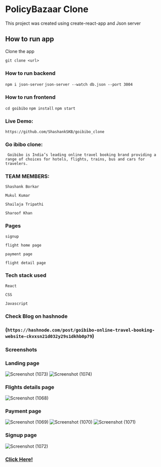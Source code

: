 # PolicyBazaar Clone

This project was created using create-react-app and Json server

## How to run app

Clone the app

`git clone <url>`


  
  

### How to run backend

`npm i json-server`
 `json-server --watch db.json --port 3004`
 
 ### How to run frontend

`cd goibibo`
`npm install`
`npm start`


### Live Demo:
`https://github.com/ShashankSKB/goibibo_clone`

### Go ibibo clone:

`  Goibibo is India’s leading online travel booking brand providing a range of choices for hotels, flights, trains, bus and cars for travelers.
`


### TEAM MEMBERS:

`Shashank Borkar`

`Mukul Kumar`

`Shailaja Tripathi`

`Sharoof Khan`


### Pages

 `signup `

 `flight home page`

`payment page`

`flight detail page`

### Tech stack used

`React`

`CSS`

`Javascript`

### Check Blog on hashnode

### (`https://hashnode.com/post/goibibo-online-travel-booking-website-ckvxsn21d032y29s1dkhb0p79`)

### Screenshots

### Landing page

![Screenshot (1073)](https://user-images.githubusercontent.com/83760178/141784212-e3bcb879-eb36-4bec-ae73-c58233451a2e.png)
![Screenshot (1074)](https://user-images.githubusercontent.com/83760178/141784310-c8edf892-8aab-4a92-bc3e-492c18d47986.png)

### Flights details page
![Screenshot (1068)](https://user-images.githubusercontent.com/83760178/141784336-8562b6ee-af63-4707-a331-af81a3b066d9.png)


### Payment page
![Screenshot (1069)](https://user-images.githubusercontent.com/83760178/141784352-89cd9c4a-e921-4e8a-b255-f8697bd74579.png)
![Screenshot (1070)](https://user-images.githubusercontent.com/83760178/141784384-dfdbaadc-22cc-444c-8599-62806263cf3b.png)
![Screenshot (1071)](https://user-images.githubusercontent.com/83760178/141784402-769ca1d1-6b83-4280-a55d-6957e76ad7f7.png)

### Signup page
![Screenshot (1072)](https://user-images.githubusercontent.com/83760178/141784413-cb955d8d-e372-47c6-a30e-82a94632e0b5.png)

### [Click Here!](https://goibibi.herokuapp.com/)

